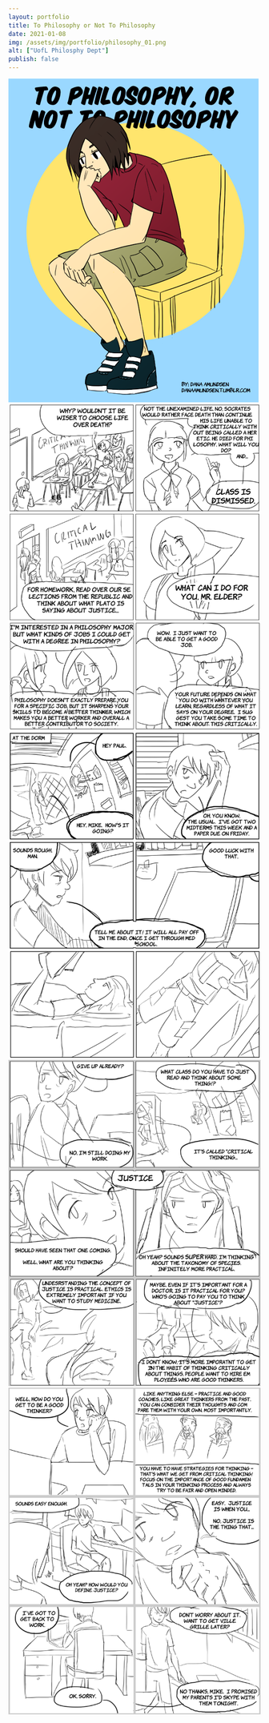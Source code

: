 ```yaml
---
layout: portfolio
title: To Philosophy or Not To Philosophy
date: 2021-01-08
img: /assets/img/portfolio/philosophy_01.png
alt: ["UofL Philosphy Dept"]
publish: false
---
```


<a href="/assets/img/portfolio/philosophy_01.png"><img src="/assets/img/portfolio/philosophy_01.png" alt=""></a>
<a href="/assets/img/portfolio/philosophy_02.png"><img class="thumb" src="/assets/img/portfolio/philosophy_02.png" alt=""></a>
<a href="/assets/img/portfolio/philosophy_03.png"><img class="thumb" src="/assets/img/portfolio/philosophy_03.png" alt=""></a>
<a href="/assets/img/portfolio/philosophy_04.png"><img class="thumb" src="/assets/img/portfolio/philosophy_04.png" alt=""></a>
<a href="/assets/img/portfolio/philosophy_05.png"><img class="thumb" src="/assets/img/portfolio/philosophy_05.png" alt=""></a>
